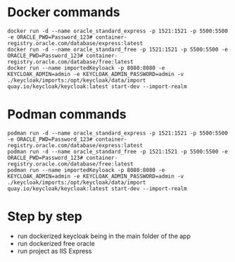 # Docker commands
```
docker run -d --name oracle_standard_express -p 1521:1521 -p 5500:5500 -e ORACLE_PWD=Password_123# container-registry.oracle.com/database/express:latest
docker run -d --name oracle_standard_free -p 1521:1521 -p 5500:5500 -e ORACLE_PWD=Password_123# container-registry.oracle.com/database/free:latest
docker run --name importedKeyloack -p 8080:8080 -e KEYCLOAK_ADMIN=admin -e KEYCLOAK_ADMIN_PASSWORD=admin -v ./keycloak/imports:/opt/keycloak/data/import quay.io/keycloak/keycloak:latest start-dev --import-realm
```
# Podman commands
```
podman run -d --name oracle_standard_express -p 1521:1521 -p 5500:5500 -e ORACLE_PWD=Password_123# container-registry.oracle.com/database/express:latest
podman run -d --name oracle_standard_free -p 1521:1521 -p 5500:5500 -e ORACLE_PWD=Password_123# container-registry.oracle.com/database/free:latest
podman run --name importedKeyloack -p 8080:8080 -e KEYCLOAK_ADMIN=admin -e KEYCLOAK_ADMIN_PASSWORD=admin -v ./keycloak/imports:/opt/keycloak/data/import quay.io/keycloak/keycloak:latest start-dev --import-realm
```

# Step by step
- run dockerized keycloak being in the main folder of the app
- run dockerized free oracle
- run project as IIS Express